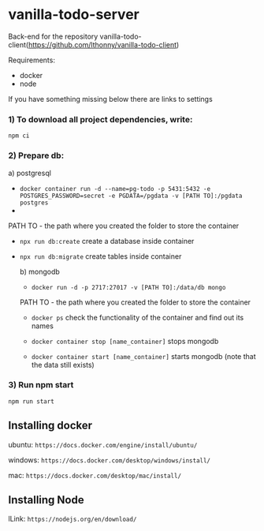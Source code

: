 # vanilla-todo-server
Back-end for the repository vanilla-todo-client(https://github.com/lthonny/vanilla-todo-client)

Requirements: 
  - docker
  - node

If you have something missing below there are links to settings

### 1) To download all project dependencies, write:
  
  `npm ci`

### 2) Prepare db:

a) postgresql

- `docker container run -d --name=pg-todo -p 5431:5432 -e POSTGRES_PASSWORD=secret -e PGDATA=/pgdata -v [PATH TO]:/pgdata postgres`
- 
PATH TO - the path where you created the folder to store the container

- `npx run db:create` create a database inside container

- `npx run db:migrate` create tables inside container

  b) mongodb
    
    - `docker run -d -p 2717:27017 -v [PATH TO]:/data/db mongo`
    
    PATH TO - the path where you created the folder to store the container
    
    - `docker ps` check the functionality of the container and find out its names
    
    - `docker container stop [name_container]` stops mongodb
    
    - `docker container start [name_container]` starts mongodb (note that the data still exists)
 
### 3) Run npm start

  `npm run start`

Installing docker
-------
ubuntu: `https://docs.docker.com/engine/install/ubuntu/`

windows: `https://docs.docker.com/desktop/windows/install/`

mac: `https://docs.docker.com/desktop/mac/install/`


Installing Node
-------
lLink: `https://nodejs.org/en/download/`
